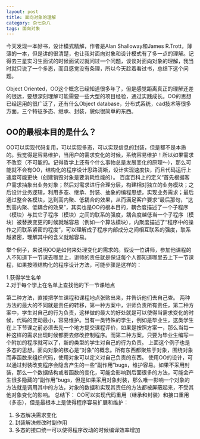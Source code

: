 ```yaml
---
layout: post
title: 面向对象的理解
category: 杂七杂八
tags: 面向对象
---
```


今天发现一本好书，设计模式精解，作者是Alan Shalloway和James R.Trott，薄薄的一本，但是讲的很清楚，也让我对面向对象和设计模式有了多一点的理解。记得去三星实习生面试的时候面试过就问过一个问题，谈谈对面向对象的理解，我当时就只说了一个多态，而且感觉没有条理，所以今天趁着看过书，总结下这个问题。

Object Oriented，OO这个概念已经知道很多年了，但是感觉距离真正的理解还差的很远，要想深刻理解可能需要一些大型的项目经验，通过实践成长。OO的思想已经运用的很广泛了，还有什么Object database，分布式系统，cad技术等很多方面。三个特征多态、继承、封装，貌似很简单的东西。

## OO的最根本目的是什么？
OO可以实现代码复用，可以实现多态，可以实现信息的封装，但是都不是本质的。我觉得是容易维护，当用户的需求变化的时候，系统容易维护！所以如果需求不改变（不可能的。记得哲学上还有个什么事物总是发展变化的原理～），那么可能就不会有OO，结构化的程序设计思路清晰，设计实现速度快，而且代码运行上速度可能更快（创建销毁对象是要消耗性能的）。
百度百科上的定义“首先根据客户需求抽象出业务对象；然后对需求进行合理分层，构建相对独立的业务模块；之后设计业务逻辑，利用多态、继承、封装、抽象的编程思想，实现业务需求；最后通过整合各模块，达到高内聚、低耦合的效果，从而满足客户要求”最后那句，“达到高内聚、低耦合的效果”，其实也是OO的根本目的，耦合度描述了一个子程序（模块）与其它子程序（模块）之间的联系的强度，耦合度越低当一个子程序（模块）被替换变更的时候就越容易（例如一个算法模块），内聚度描述了“程序中的操作之间联系紧密的程度”，可以理解成子程序内部成分之间相互联系的强度，联系越紧密，理解其中的含义就越容易。

举个例子，来说明OO是如何来处理变化的需求的。假设一位讲师，参加他课程的人不知道下一节课去哪里上，讲师的责任就是保证每个人都知道哪里去上下一节课程，如果按照结构化的程序设计方法，可能步骤是这样的：

1.获得学生名单  
2.对于每个学上在名单上查找他的下一节课地点

第二种方法，直接把学生课程和课程地点张贴出来，并告诉他们去自己查。
两种方法的最大的不同就是责任的转移，第一种方案中，讲师负责所有责任，第二种方案中，学生对自己的行为负责，这样做的最大的好处就是可以使得当需求变化的时候，代码的变动最小，容易维护。当有一类特殊的学生，例如是毕业生，这类学生在上下节课之前必须去先一个地方提交课程评价，如果是按照方案一，那么当每一种这样的需求出现时候都要去修改控制程序。而第二种方案，只要为毕业生编写一个附加的程序就可以了，新的类型的学生对自己的行为负责。
上面这个例子也是多态的思想。面向对象的核心是“对象”的概念。所有东西都聚焦于对象，围绕对象而非函数来组织代码，使用对象可以定义对自己负责的东西。
使用OO的设计，可以通过封装改变程序会隐含产生的一些“副作用”bugs，维护容易。如果不采用封装，那么一个数据结构或者函数的变化，可能会影响到后面很多的方法，可能会产生很多隐藏的“副作用”bugs，但是如果采用对象封装，那么唯一影响一个对象的方法就是调用其中的方法，对象的数据和实现其责任的方法都被屏蔽起来，不受其他对象变化的影响。
总结下：
OO可以实现代码重用（继承和封装）和接口重用（多态），但是最根本上是使得程序容易扩展和维护：  
1. 多态解决需求变化  
2. 封装解决修改时副作用  
3. 多态的接口统一可以使得程序改动的时候编译效率增加
